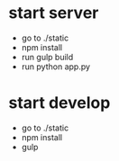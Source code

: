# start server

-   go to ./static
-   npm install
-   run gulp build
-   run python app.py

# start develop

-   go to ./static
-   npm install
-   gulp
